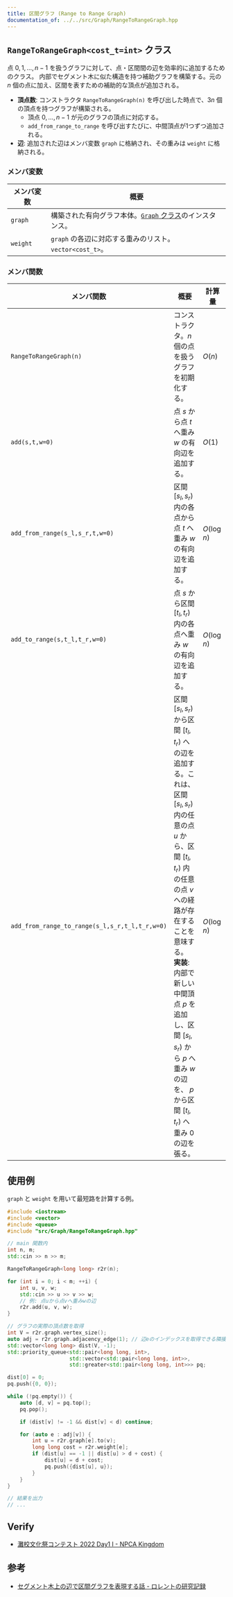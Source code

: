 ```yaml
---
title: 区間グラフ (Range to Range Graph)
documentation_of: ../../src/Graph/RangeToRangeGraph.hpp
---
```


## `RangeToRangeGraph<cost_t=int>` クラス

点 $0, 1, \dots, n-1$ を扱うグラフに対して、点・区間間の辺を効率的に追加するためのクラス。
内部でセグメント木に似た構造を持つ補助グラフを構築する。元の $n$ 個の点に加え、区間を表すための補助的な頂点が追加される。

- **頂点数**: コンストラクタ `RangeToRangeGraph(n)` を呼び出した時点で、$3n$ 個の頂点を持つグラフが構築される。
  - 頂点 $0, \dots, n-1$ が元のグラフの頂点に対応する。
  - `add_from_range_to_range` を呼び出すたびに、中間頂点が1つずつ追加される。
- **辺**: 追加された辺はメンバ変数 `graph` に格納され、その重みは `weight` に格納される。

### メンバ変数

|メンバ変数|概要|
|---|---|
|`graph`|構築された有向グラフ本体。[`Graph` クラス](Graph.md)のインスタンス。|
|`weight`|`graph` の各辺に対応する重みのリスト。`vector<cost_t>`。|

### メンバ関数

|メンバ関数|概要|計算量|
|---|---|---|
|`RangeToRangeGraph(n)`|コンストラクタ。$n$ 個の点を扱うグラフを初期化する。|$O(n)$|
|`add(s,t,w=0)`|点 $s$ から点 $t$ へ重み $w$ の有向辺を追加する。|$O(1)$|
|`add_from_range(s_l,s_r,t,w=0)`|区間 $\lbrack s_l, s_r)$ 内の各点から点 $t$ へ重み $w$ の有向辺を追加する。|$O(\log n)$|
|`add_to_range(s,t_l,t_r,w=0)`|点 $s$ から区間 $\lbrack t_l, t_r)$ 内の各点へ重み $w$ の有向辺を追加する。|$O(\log n)$|
|`add_from_range_to_range(s_l,s_r,t_l,t_r,w=0)`|区間 $\lbrack s_l, s_r)$ から区間 $\lbrack t_l, t_r)$ への辺を追加する。これは、区間 $\lbrack s_l, s_r)$ 内の任意の点 $u$ から、区間 $\lbrack t_l, t_r)$ 内の任意の点 $v$ への経路が存在することを意味する。 <br> **実装**: 内部で新しい中間頂点 $p$ を追加し、区間 $\lbrack s_l, s_r)$ から $p$ へ重み $w$ の辺を、 $p$ から区間 $\lbrack t_l, t_r)$ へ重み $0$ の辺を張る。|$O(\log n)$|

## 使用例

`graph` と `weight` を用いて最短路を計算する例。

```cpp
#include <iostream>
#include <vector>
#include <queue>
#include "src/Graph/RangeToRangeGraph.hpp"

// main 関数内
int n, m;
std::cin >> n >> m;

RangeToRangeGraph<long long> r2r(n);

for (int i = 0; i < m; ++i) {
    int u, v, w;
    std::cin >> u >> v >> w;
    // 例: 点uから点vへ重みwの辺
    r2r.add(u, v, w);
}

// グラフの実際の頂点数を取得
int V = r2r.graph.vertex_size();
auto adj = r2r.graph.adjacency_edge(1); // 辺eのインデックスを取得できる隣接リスト
std::vector<long long> dist(V, -1);
std::priority_queue<std::pair<long long, int>,
                    std::vector<std::pair<long long, int>>,
                    std::greater<std::pair<long long, int>>> pq;

dist[0] = 0;
pq.push({0, 0});

while (!pq.empty()) {
    auto [d, v] = pq.top();
    pq.pop();

    if (dist[v] != -1 && dist[v] < d) continue;

    for (auto e : adj[v]) {
        int u = r2r.graph[e].to(v);
        long long cost = r2r.weight[e];
        if (dist[u] == -1 || dist[u] > d + cost) {
            dist[u] = d + cost;
            pq.push({dist[u], u});
        }
    }
}

// 結果を出力
// ...
```

## Verify

- [灘校文化祭コンテスト 2022 Day1 I - NPCA Kingdom](https://atcoder.jp/contests/nadafes2022_day1/tasks/nadafes2022_day1_i)

## 参考
- [セグメント木上の辺で区間グラフを表現する話 - ロレントの研究記録](https://lorent-kyopro.hatenablog.com/entry/2020/07/24/170656)
